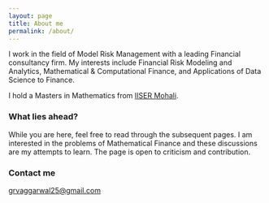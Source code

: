 ```yaml
---
layout: page
title: About me
permalink: /about/
---
```


I work in the field of Model Risk Management with a leading Financial consultancy firm. My interests include Financial Risk Modeling and Analytics, Mathematical & Computational Finance, and Applications of Data Science to Finance. 

I hold a Masters in Mathematics from [IISER Mohali](www.iisermohali.ac.in).

### What lies ahead?

While you are here, feel free to read through the subsequent pages. I am interested in the problems of Mathematical Finance and these discussions are my attempts to learn. The page is open to criticism and contribution.

### Contact me

[grvaggarwal25@gmail.com](mailto:grvaggarwal25@gmail.com)
